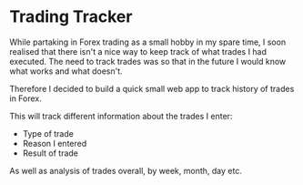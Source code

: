 # Trading Tracker

While partaking in Forex trading as a small hobby in my spare time, I soon realised that there isn't a nice way to keep track of what trades I had executed. The need to track trades was so that in the future I would know what works and what doesn't.

Therefore I decided to build a quick small web app to track history of trades in Forex.

This will track different information about the trades I enter:

* Type of trade
* Reason I entered
* Result of trade

As well as analysis of trades overall, by week, month, day etc.